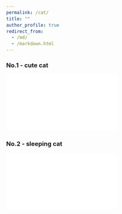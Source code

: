 ```yaml
---
permalink: /cat/
title: ""
author_profile: true
redirect_from: 
  - /md/
  - /markdown.html
---
```


### No.1 - cute cat

![no1](cat1.pdf)

### No.2 - sleeping cat

![no2](cat2.pdf)